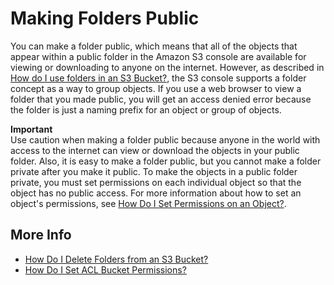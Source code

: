 # Making Folders Public<a name="public-folders"></a>

You can make a folder public, which means that all of the objects that appear within a public folder in the Amazon S3 console are available for viewing or downloading to anyone on the internet\. However, as described in [How do I use folders in an S3 Bucket?](using-folders.md), the S3 console supports a folder concept as a way to group objects\. If you use a web browser to view a folder that you made public, you will get an access denied error because the folder is just a naming prefix for an object or group of objects\.

**Important**  
Use caution when making a folder public because anyone in the world with access to the internet can view or download the objects in your public folder\. Also, it is easy to make a folder public, but you cannot make a folder private after you make it public\. To make the objects in a public folder private, you must set permissions on each individual object so that the object has no public access\. For more information about how to set an object's permissions, see [How Do I Set Permissions on an Object?](set-object-permissions.md)\.

## More Info<a name="public-folders-moreinfo"></a>
+ [How Do I Delete Folders from an S3 Bucket?](delete-folders.md)
+ [How Do I Set ACL Bucket Permissions?](set-bucket-permissions.md)